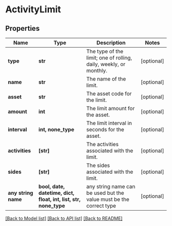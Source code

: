 # ActivityLimit


## Properties
Name | Type | Description | Notes
------------ | ------------- | ------------- | -------------
**type** | **str** | The type of the limit; one of rolling, daily, weekly, or monthly. | [optional] 
**name** | **str** | The name of the limit. | [optional] 
**asset** | **str** | The asset code for the limit. | [optional] 
**amount** | **int** | The limit amount for the asset. | [optional] 
**interval** | **int, none_type** | The limit interval in seconds for the asset. | [optional] 
**activities** | **[str]** | The activities associated with the limit. | [optional] 
**sides** | **[str]** | The sides associated with the limit. | [optional] 
**any string name** | **bool, date, datetime, dict, float, int, list, str, none_type** | any string name can be used but the value must be the correct type | [optional]

[[Back to Model list]](../README.md#documentation-for-models) [[Back to API list]](../README.md#documentation-for-api-endpoints) [[Back to README]](../README.md)



